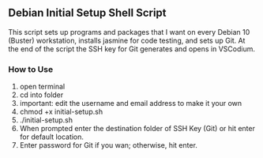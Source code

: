 ## Debian Initial Setup Shell Script ##

This script sets up programs and packages that I want on every Debian 10 (Buster) workstation, installs jasmine for code testing, and sets up Git. At the end of the script the SSH key for Git generates and opens in VSCodium. 

### How to Use ###

1. open terminal
2. cd into folder
3. important: edit the username and email address to make it your own
4. chmod +x initial-setup.sh
5. ./initial-setup.sh
6. When prompted enter the destination folder of SSH Key (Git) or hit enter for default location.
7. Enter password for Git if you wan; otherwise, hit enter. 



